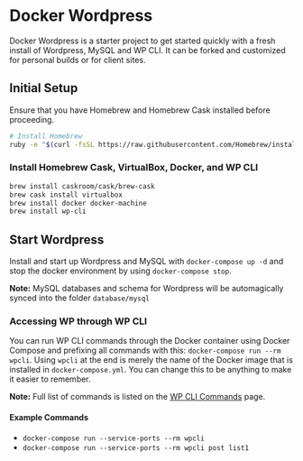 # Docker Wordpress

Docker Wordpress is a starter project to get started quickly with a fresh install of Wordpress, MySQL and WP CLI. It can be forked and customized for personal builds or for client sites.

## Initial Setup

Ensure that you have Homebrew and Homebrew Cask installed before proceeding.
```sh
# Install Homebrew
ruby -e "$(curl -fsSL https://raw.githubusercontent.com/Homebrew/install/master/install)"
```

### Install Homebrew Cask, VirtualBox, Docker, and WP CLI

```sh
brew install caskroom/cask/brew-cask
brew cask install virtualbox
brew install docker docker-machine
brew install wp-cli
```

## Start Wordpress

Install and start up Wordpress and MySQL with `docker-compose up -d` and stop the docker environment by using `docker-compose stop`.

**Note:** MySQL databases and schema for Wordpress will be automagically synced into the folder `database/mysql`


### Accessing WP through WP CLI

You can run WP CLI commands through the Docker container using Docker Compose and prefixing all commands with this: `docker-compose run --rm wpcli`. Using `wpcli` at the end is merely the name of the Docker image that is installed in `docker-compose.yml`. You can change this to be anything to make it easier to remember.

**Note:** Full list of commands is listed on the [WP CLI Commands](https://wp-cli.org/commands/) page.

#### Example Commands

- `docker-compose run --service-ports --rm wpcli`
- `docker-compose run --service-ports --rm wpcli post list1`
